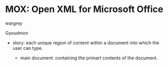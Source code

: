 # MOX: Open XML for Microsoft Office

wargrey

Gyoudmon

* story: each unique region of content within a document into which the
  user can type.

  * main document: containing the primart contents of the document.
